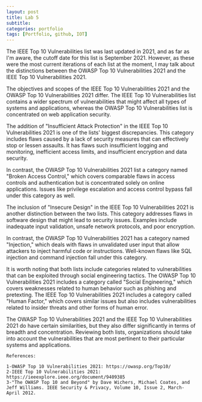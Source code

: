 ```yaml
---
layout: post
title: Lab 5 
subtitle:
categories: portfolio
tags: [Portfolio, github, IOT]
---
```

The IEEE Top 10 Vulnerabilities list was last updated in 2021, and as far as I'm aware, the cutoff date for this list is September 2021. However, as these were the most current iterations of each list at the moment, I may talk about the distinctions between the OWASP Top 10 Vulnerabilities 2021 and the IEEE Top 10 Vulnerabilities 2021.

The objectives and scopes of the IEEE Top 10 Vulnerabilities 2021 and the OWASP Top 10 Vulnerabilities 2021 differ. The IEEE Top 10 Vulnerabilities list contains a wider spectrum of vulnerabilities that might affect all types of systems and applications, whereas the OWASP Top 10 Vulnerabilities list is concentrated on web application security.

The addition of "Insufficient Attack Protection" in the IEEE Top 10 Vulnerabilities 2021 is one of the lists' biggest discrepancies. This category includes flaws caused by a lack of security measures that can effectively stop or lessen assaults. It has flaws such insufficient logging and monitoring, inefficient access limits, and insufficient encryption and data security.

In contrast, the OWASP Top 10 Vulnerabilities 2021 list a category named "Broken Access Control," which covers comparable flaws in access controls and authentication but is concentrated solely on online applications. Issues like privilege escalation and access control bypass fall under this category as well.

The inclusion of "Insecure Design" in the IEEE Top 10 Vulnerabilities 2021 is another distinction between the two lists. This category addresses flaws in software design that might lead to security issues. Examples include inadequate input validation, unsafe network protocols, and poor encryption.

In contrast, the OWASP Top 10 Vulnerabilities 2021 has a category named "Injection," which deals with flaws in unvalidated user input that allow attackers to inject harmful code or instructions. Well-known flaws like SQL injection and command injection fall under this category.

It is worth noting that both lists include categories related to vulnerabilities that can be exploited through social engineering tactics. The OWASP Top 10 Vulnerabilities 2021 includes a category called "Social Engineering," which covers weaknesses related to human behavior such as phishing and pretexting. The IEEE Top 10 Vulnerabilities 2021 includes a category called "Human Factor," which covers similar issues but also includes vulnerabilities related to insider threats and other forms of human error.

The OWASP Top 10 Vulnerabilities 2021 and the IEEE Top 10 Vulnerabilities 2021 do have certain similarities, but they also differ significantly in terms of breadth and concentration. Reviewing both lists, organizations should take into account the vulnerabilities that are most pertinent to their particular systems and applications.
```
References:

1-OWASP Top 10 Vulnerabilities 2021: https://owasp.org/Top10/
2-IEEE Top 10 Vulnerabilities 2021: https://ieeexplore.ieee.org/document/9409385
3-"The OWASP Top 10 and Beyond" by Dave Wichers, Michael Coates, and Jeff Williams. IEEE Security & Privacy, Volume 10, Issue 2, March-April 2012.
```
